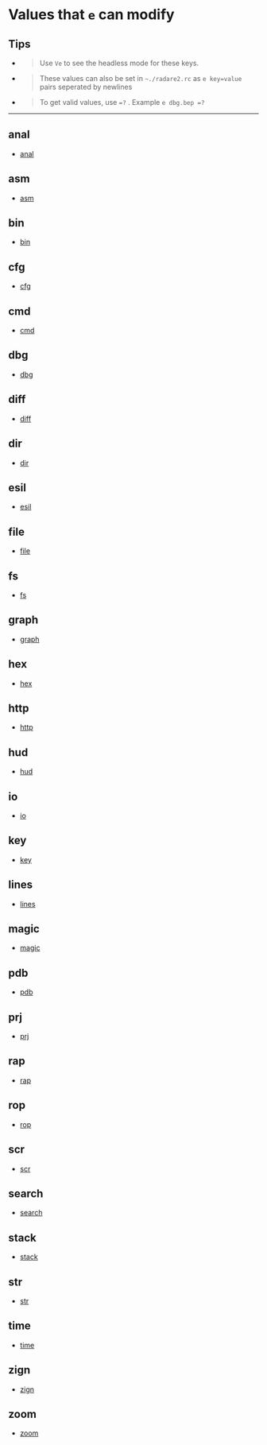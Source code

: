 <!-- TITLE: Values That E Can Modify -->

# Values that `e` can modify

## **Tips**
  - > Use `Ve` to see the headless mode for these keys.
  - > These values can also be set in `~./radare2.rc` as `e key=value` pairs seperated by newlines

  - > To get valid values, use `=?` . Example `e dbg.bep =?`

---

## anal
- [anal](/options/e/values-that-e-can-modify/anal)
## asm
- [asm](/options/e/values-that-e-can-modify/asm)
## bin
- [bin](/options/e/values-that-e-can-modify/bin)
## cfg
- [cfg](/options/e/values-that-e-can-modify/cfg)
## cmd
- [cmd](/options/e/values-that-e-can-modify/cmd)
## dbg
- [dbg](/options/e/values-that-e-can-modify/dbg)
## diff
- [diff](/options/e/values-that-e-can-modify/diff)
## dir
- [dir](/options/e/values-that-e-can-modify/dir)
## esil
- [esil](/options/e/values-that-e-can-modify/esil)
## file
- [file](/options/e/values-that-e-can-modify/file)
## fs
- [fs](/options/e/values-that-e-can-modify/fs)
## graph
- [graph](/options/e/values-that-e-can-modify/graph)
## hex
- [hex](/options/e/values-that-e-can-modify/hex)
## http
- [http](/options/e/values-that-e-can-modify/http)
## hud
- [hud](/options/e/values-that-e-can-modify/hud)
## io
- [io](/options/e/values-that-e-can-modify/io)
## key
- [key](/options/e/values-that-e-can-modify/key)
## lines
- [lines](/options/e/values-that-e-can-modify/lines)
## magic
- [magic](/options/e/values-that-e-can-modify/magic)
## pdb
- [pdb](/options/e/values-that-e-can-modify/pdb)
## prj
- [prj](/options/e/values-that-e-can-modify/prj)
## rap
- [rap](/options/e/values-that-e-can-modify/rap)
## rop
- [rop](/options/e/values-that-e-can-modify/rop)
## scr
- [scr](/options/e/values-that-e-can-modify/scr)
## search
- [search](/options/e/values-that-e-can-modify/search)
## stack
- [stack](/options/e/values-that-e-can-modify/stack)
## str
- [str](/options/e/values-that-e-can-modify/str)
## time
- [time](/options/e/values-that-e-can-modify/time)
## zign
- [zign](/options/e/values-that-e-can-modify/zign)
## zoom
- [zoom](/options/e/values-that-e-can-modify/zoom)